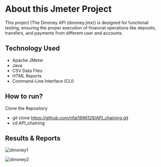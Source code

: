 # About this Jmeter Project
This project (The Dmoney API (dmoney.jmx)) is designed for functional testing, ensuring the proper execution of financial operations like deposits, transfers, and payments from different user and accounts.

## Technology Used
- Apache JMeter
- Java
- CSV Data Files
- HTML Reports
- Command-Line Interface (CLI)
## How to run?
Clone the Repository
- git clone https://github.com/rifat1896129/API_chaining.git 
- cd API_chaining
## Results & Reports
![dmoney1](https://github.com/user-attachments/assets/1643caa4-4674-448e-86a9-e698c995aaf0)

![dmoney2](https://github.com/user-attachments/assets/7f1c4db3-f815-4501-bd2c-8f8de6812043)


